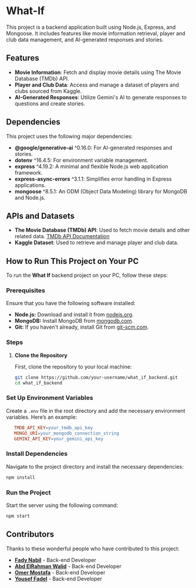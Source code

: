 # What-If

This project is a backend application built using Node.js, Express, and Mongoose. It includes features like movie information retrieval, player and club data management, and AI-generated responses and stories.

## Features

- **Movie Information**: Fetch and display movie details using The Movie Database (TMDb) API.
- **Player and Club Data**: Access and manage a dataset of players and clubs sourced from Kaggle.
- **AI-Generated Responses**: Utilize Gemini's AI to generate responses to questions and create stories.

## Dependencies

This project uses the following major dependencies:

- **@google/generative-ai** ^0.16.0: For AI-generated responses and stories.
- **dotenv** ^16.4.5: For environment variable management.
- **express** ^4.19.2: A minimal and flexible Node.js web application framework.
- **express-async-errors** ^3.1.1: Simplifies error handling in Express applications.
- **mongoose** ^8.5.1: An ODM (Object Data Modeling) library for MongoDB and Node.js.

## APIs and Datasets

- **The Movie Database (TMDb) API**: Used to fetch movie details and other related data. [TMDb API Documentation](https://api.themoviedb.org)
- **Kaggle Dataset**: Used to retrieve and manage player and club data.

## How to Run This Project on Your PC

To run the **What If** backend project on your PC, follow these steps:

### Prerequisites

Ensure that you have the following software installed:

- **Node.js:** Download and install it from [nodejs.org](https://nodejs.org/).
- **MongoDB:** Install MongoDB from [mongodb.com](https://www.mongodb.com/).
- **Git:** If you haven't already, install Git from [git-scm.com](https://git-scm.com/).

### Steps

1. **Clone the Repository**

   First, clone the repository to your local machine:
   
   ```bash
   git clone https://github.com/your-username/what_if_backend.git
   cd what_if_backend
### Set Up Environment Variables

Create a `.env` file in the root directory and add the necessary environment variables. Here’s an example:

```makefile
   TMDB_API_KEY=your_tmdb_api_key
   MONGO_URI=your_mongodb_connection_string
   GEMINI_API_KEY=your_gemini_api_key
```
### Install Dependencies

Navigate to the project directory and install the necessary dependencies:

```bash
npm install
```
### Run the Project

Start the server using the following command:

```bash
npm start
```
## Contributors

Thanks to these wonderful people who have contributed to this project:
- **[Fady Nabil](https://github.com/FadyBoj)** - Back-end Developer
- **[Abd ElRahman Walid](https://github.com/wello88)** - Back-end Developer
- **[Omer Mostafa](https://github.com/omerbag-9)** - Back-end Developer
- **[Yousef Fadel](https://github.com/YousefMohamed19)** - Back-end Developer
